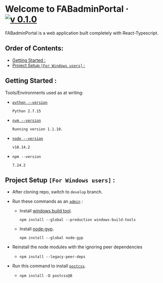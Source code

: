 # Welcome to FABadminPortal &middot; [![v 0.1.0](https://img.shields.io/badge/version-0.1.0-blue.svg)](http://www.gnu.org/licenses/agpl-3.0)

FABadminPortal is a web application built completely with React-Typescript.

## Order of Contents:
- [Getting Started :](#getting-started-)
- [Project Setup `[For Windows users]` :](#project-setup-for-windows-users-)

## Getting Started :

Tools/Environments used as at writing:
- [`python --version`](https://www.python.org/ftp/python/2.7.18/python-2.7.18.amd64.msi)
  ```
  Python 2.7.15 
  ```


- [`nvm --version`](https://github.com/coreybutler/nvm-windows/releases/download/1.1.10/nvm-setup.exe)
  ```
  Running version 1.1.10.
  ```
- [`node --version`](https://nodejs.org/en/download/)
  
  ```
  v18.14.2
  ```
- `npm --version`
  
  ```
  7.24.2
  ```


## Project Setup `[For Windows users]` :
- After cloning repo, switch to `develop` branch.
  
- Run these commands as an [`admin`](https://support.microsoft.com/en-us/windows/how-do-i-log-on-as-an-administrator-63267a09-9926-991a-1c77-d203160c8563#:~:text=An%20administrator%20is%20someone%20who,changes%20to%20other%20user%20accounts.) :
  - Install [windows build tool](https://www.npmjs.com/package/windows-build-tools).
    ```
    npm install --global --production windows-build-tools
    ```
  - Install [node-gyp](https://www.npmjs.com/package/node-gyp).
    ```
    npm install --global node-gyp
    ```
- Reinstall the node modules with the ignoring peer dependencies
    - ```
      npm install --legacy-peer-deps
      ```
- Run this command to install [`postcss`](https://www.npmjs.com/package/postcss).
    - ```
      npm install -D postcss@8
      ```
  

